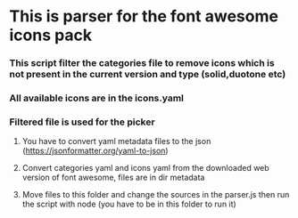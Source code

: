 # This is parser for the font awesome icons pack

### This script filter the categories file to remove icons which is not present in the current version and type (solid,duotone etc)

### All available icons are in the icons.yaml

### Filtered file is used for the picker

1. You have to convert yaml metadata files to the json (https://jsonformatter.org/yaml-to-json)

2. Convert categories yaml and icons yaml from the downloaded web version of font awesome, files are in dir metadata

3. Move files to this folder and change the sources in the parser.js then run the script with node (you have to be in this folder to run it)
